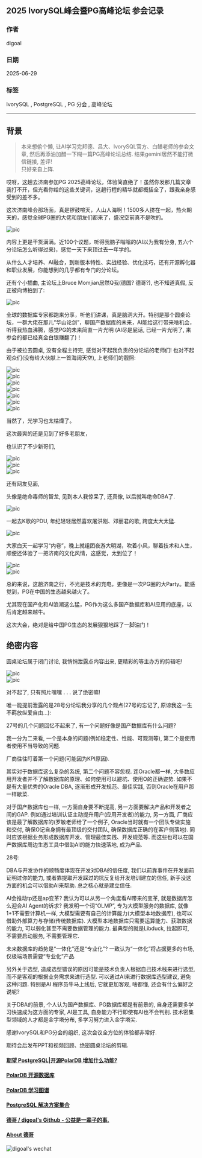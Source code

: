 ## 2025 IvorySQL峰会暨PG高峰论坛 参会记录      
                                                        
### 作者                                                        
digoal                                                        
                                                        
### 日期                                                        
2025-06-29                                                      
                                                        
### 标签                                                        
IvorySQL , PostgreSQL , PG 分会 , 高峰论坛             
                                                        
----                                                        
                                                        
## 背景      
    
> 本来想偷个懒, 让AI学习完邦德、吕大、IvorySQL官方、白鳝老师的参会文章, 然后再添油加醋一下糊一篇PG高峰论坛总结. 结果gemini居然不能打微信链接, 差评!    
> 只好亲自上阵.    
    
哎呀，这趟去济南参加PG 2025高峰论坛，体验简直绝了！虽然你发那几篇文章我打不开，但光看你给的这些关键词，这趟行程的精华就都概括全了，跟我亲身感受到的差不多。    
    
这次济南峰会那场面，真是锣鼓喧天，人山人海啊！1500多人挤在一起，热火朝天的，感觉全球PG圈的大佬和朋友们都来了，盛况空前真不是吹的。    
    
![pic](20250629_01_pic_001.jpg)    
    
内容上更是干货满满。近100个议题，听得我脑子嗡嗡的(AI以为我有分身, 五六个分论坛怎么听得过来)，感觉一天下来顶过去一年学的。    
    
从什么人才培养、AI融合，到新版本特性、实战经验、优化技巧，还有开源孵化器和职业发展，你能想到的几乎都有专门的分论坛。    
    
还有个小插曲, 主论坛上Bruce Momjian居然Q我(德国? 德哥?), 也不知道真假, 反正被向博拍到了:    
    
![pic](20250629_01_pic_002.jpg)    
    
全球的数据库专家都跑来分享，听他们讲课，真是脑洞大开。特别是那个圆桌论坛，一群大佬在那儿“华山论剑”，聊国产数据库的未来，AI能给这行带来啥机会，听得我热血沸腾，感觉PG的未来简直一片光明 (AI尽是屁话, 已经一片光明了, 来参会的都已经真金白银赚翻了)！    
    
由于被拉去圆桌, 没有全程主持完, 感觉对不起我负责的分论坛的老师们! 也对不起观众们(没有给大伙献上一首海阔天空), 上老师们的靓照:     
    
![pic](20250629_01_pic_003.jpg)    
![pic](20250629_01_pic_004.jpg)    
![pic](20250629_01_pic_005.jpg)    
![pic](20250629_01_pic_006.jpg)    
![pic](20250629_01_pic_007.jpg)    
![pic](20250629_01_pic_008.jpg)    
![pic](20250629_01_pic_009.jpg)    
    
当然了，光学习也太枯燥了。    
    
这次最爽的还是见到了好多老朋友，    
    
也认识了不少新哥们,    
    
![pic](20250629_01_pic_010.jpg)    
![pic](20250629_01_pic_011.jpg)    
![pic](20250629_01_pic_012.jpg)    
    
还有网友见面,    
    
头像是绝命毒师的智龙, 见到本人我惊呆了, 还真像, 以后就叫绝命DBA了.     
    
![pic](20250629_01_pic_013.jpg)    
    
一起去K歌的PDU, 年纪轻轻居然喜欢屠洪刚、邓丽君的歌, 跨度太大太猛.    
    
![pic](20250629_01_pic_014.jpg)    
    
大家白天一起学习“内卷”，晚上就组团夜游大明湖，吹着小风，聊着技术和人生，顺便还体验了一把济南的文化风情，这感觉，太到位了！    
    
![pic](20250629_01_pic_015.jpg)    
![pic](20250629_01_pic_016.jpg)    
    
总的来说，这趟济南之行，不光是技术的充电，更像是一次PG圈的大Party。能感觉到，PG在中国的生态越来越火了。    
    
尤其现在国产化和AI浪潮这么猛，PG作为这么多国产数据库和AI应用的底座，以后肯定越来越牛。    
    
这次大会，绝对是给中国PG生态的发展狠狠地踩了一脚油门！    
    
## 绝密内容    
    
圆桌论坛属于闭门讨论, 我悄悄泄露点内容出来, 更精彩的等主办方的剪辑吧!    
    
![pic](20250629_01_pic_017.jpg)    
![pic](20250629_01_pic_018.jpg)    
    
对不起了, 只有照片嘿嘿 . . . 说了绝密嘛!    
    
唯一能提前泄露的是28号分论坛我分享的几个观点(27号的忘记了, 原谅我这一生不羁放纵爱自由...):    
  
27号的几个问题回忆不起来了, 有一个问题好像是国产数据库有什么问题?    
  
我一分为二来看, 一个是本身的问题(例如稳定性、性能、可观测等), 第二个是使用者使用不当导致的问题.   
  
厂商往往盯着第一个问题(可能因为KPI原因).   
  
其实对于数据库这么复杂的系统, 第二个问题不容忽视. 连Oracle都一样, 大多数应用开发者并不了解数据库的原理、如何使用可以避坑、使用O的正确姿势. 如果不是有大量优秀的Oracle DBA, 逐渐形成开发规范、最佳实践, 否则Oracle在用户那一样歇菜.    
  
对于国产数据库也一样, 一方面自身要不断提高, 另一方面要解决产品和开发者之间的GAP. 例如通过培训认证主动提升用户(应用开发者)的能力, 另一方面, 厂商应该是最了解数据库的(罗敏老师给了一个例子, Oracle当时就有一个团队专做实施和交付, 确保O记自身拥有最顶级的交付团队, 确保数据库正确的在客户侧落地). 同时应该根据业务形成数据库开发、管理最佳实践、开发规范等. 而这些也可以在国产数据库周边生态工具中借助AI的能力快速落地, 成为产品.   
  
28号:  
    
DBA与开发协作的顺畅度体现在开发对DBA的信任度, 我们以前靠事件在开发面前证明过你的能力, 或者靠提取开发踩过的坑反复给开发培训建立的信任, 新手没这方面的机会可以借助AI来帮助. 总之核心就是建立信任.     
    
AI会推动tp还是ap变革? 我认为可以从另一个角度看AI带来的变革, 就是数据库怎么迎合AI Agent的诉求? 我发明一个词“OLMP”, 专为大模型服务的数据库, 就像1+1不需要计算机一样, 大模型需要有自己的计算能力(大模型本地数据库), 也可以借助外部算力与存储(传统数据库). 大模型本地数据库只需要运算能力、获取数据的能力, 可以弱化甚至不需要数据管理的能力. 最典型的就是Libduck, 拉起即可, 不需要启动服务, 不需要管理它.      
    
未来数据库的趋势是“一体化”还是“专业化”? 一致认为“一体化”将占据更多的市场, 仅极端场景需要“专业化”产品.     
    
另外关于选型, 造成选型错误的原因可能是技术负责人根据自己技术栈来进行选型, 而不是客观的根据业务需求来进行选型. 可以通过AI来进行数据库选型建议, 避免这种问题. 特别是AI 程序员牛马上线后, 它就更加客观, 啥都懂, 还会有什么偏好之说呢?     
  
关于DBA的前景, 个人认为国产数据库、PG数据库都是有前景的, 自身还需要多学习快速成为这方面的专家, AI是工具, 自身能力不行即使有AI也不会判别. 技术密集型领域的人才都是金字塔分布, 多学习努力进入金字塔尖.   
    
感谢IvorySQL和PG分会的组织, 这次会议全方位的体验都非常好.     
    
期待会后发布PPT和视频回顾、绝密圆桌论坛的剪辑.    
  
  
#### [期望 PostgreSQL|开源PolarDB 增加什么功能?](https://github.com/digoal/blog/issues/76 "269ac3d1c492e938c0191101c7238216")
  
  
#### [PolarDB 开源数据库](https://openpolardb.com/home "57258f76c37864c6e6d23383d05714ea")
  
  
#### [PolarDB 学习图谱](https://www.aliyun.com/database/openpolardb/activity "8642f60e04ed0c814bf9cb9677976bd4")
  
  
#### [PostgreSQL 解决方案集合](../201706/20170601_02.md "40cff096e9ed7122c512b35d8561d9c8")
  
  
#### [德哥 / digoal's Github - 公益是一辈子的事.](https://github.com/digoal/blog/blob/master/README.md "22709685feb7cab07d30f30387f0a9ae")
  
  
#### [About 德哥](https://github.com/digoal/blog/blob/master/me/readme.md "a37735981e7704886ffd590565582dd0")
  
  
![digoal's wechat](../pic/digoal_weixin.jpg "f7ad92eeba24523fd47a6e1a0e691b59")
  
